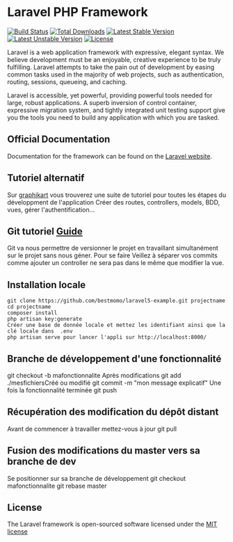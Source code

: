 # Laravel PHP Framework

[![Build Status](https://travis-ci.org/laravel/framework.svg)](https://travis-ci.org/laravel/framework)
[![Total Downloads](https://poser.pugx.org/laravel/framework/d/total.svg)](https://packagist.org/packages/laravel/framework)
[![Latest Stable Version](https://poser.pugx.org/laravel/framework/v/stable.svg)](https://packagist.org/packages/laravel/framework)
[![Latest Unstable Version](https://poser.pugx.org/laravel/framework/v/unstable.svg)](https://packagist.org/packages/laravel/framework)
[![License](https://poser.pugx.org/laravel/framework/license.svg)](https://packagist.org/packages/laravel/framework)

Laravel is a web application framework with expressive, elegant syntax. We believe development must be an enjoyable, creative experience to be truly fulfilling. Laravel attempts to take the pain out of development by easing common tasks used in the majority of web projects, such as authentication, routing, sessions, queueing, and caching.

Laravel is accessible, yet powerful, providing powerful tools needed for large, robust applications. A superb inversion of control container, expressive migration system, and tightly integrated unit testing support give you the tools you need to build any application with which you are tasked.

## Official Documentation

Documentation for the framework can be found on the [Laravel website](http://laravel.com/docs).
## Tutoriel alternatif 
Sur [graphikart](https://www.youtube.com/watch?v=WWfIDrGaFIw&list=PLjwdMgw5TTLUCpXVEehCHs99N7IWByS3i) vous trouverez une suite de tutoriel pour toutes les étapes du développment de l'application
Créer des routes, controllers, models, BDD, vues, gérer l'authentification...

## Git tutoriel [Guide](https://git-scm.com)
Git va nous permettre de versionner le projet en travaillant simultanément sur le projet sans nous géner.
Pour se faire Veillez à séparer vos commits comme ajouter un controller ne sera pas dans le même que modifier la vue.

## Installation locale
    git clone https://github.com/bestmomo/laravel5-example.git projectname
    cd projectname
    composer install
    php artisan key:generate
    Créer une base de donnée locale et mettez les identifiant ainsi que la clé locale dans  .env
    php artisan serve pour lancer l'appli sur http://localhost:8000/

## Branche de développement d'une fonctionnalité
git checkout -b mafonctionnalite
Après modifications
git add ./mesfichiersCréé ou modifié
git commit -m "mon message explicatif"
Une fois la fonctionnalité terminée
git push

## Récupération des modification du dépôt distant
Avant de commencer à travailler mettez-vous à jour
git pull

## Fusion des modifications du master vers sa branche de dev
Se positionner sur sa branche de développement
git checkout mafonctionnalite
git rebase master



## License

The Laravel framework is open-sourced software licensed under the [MIT license](http://opensource.org/licenses/MIT)

